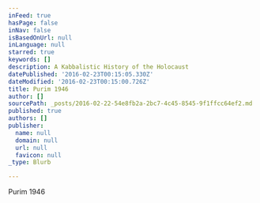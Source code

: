 ```yaml
---
inFeed: true
hasPage: false
inNav: false
isBasedOnUrl: null
inLanguage: null
starred: true
keywords: []
description: A Kabbalistic History of the Holocaust
datePublished: '2016-02-23T00:15:05.330Z'
dateModified: '2016-02-23T00:15:00.726Z'
title: Purim 1946
author: []
sourcePath: _posts/2016-02-22-54e8fb2a-2bc7-4c45-8545-9f1ffcc64ef2.md
published: true
authors: []
publisher:
  name: null
  domain: null
  url: null
  favicon: null
_type: Blurb

---
```

Purim 1946